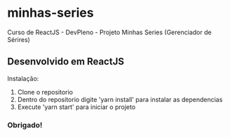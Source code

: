 # minhas-series
Curso de ReactJS - DevPleno - Projeto Minhas Series (Gerenciador de Sérires)

## Desenvolvido em ReactJS
Instalação:

1. Clone o repositorio
2. Dentro do repositorio digite 'yarn install' para instalar as dependencias
3. Execute 'yarn start' para iniciar o projeto

### Obrigado!
